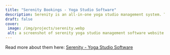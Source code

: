 ```yaml
---
title: "Serenity Bookings - Yoga Studio Software"
description: Serenity is an all-in-one yoga studio management system. This software runs off the successful GymMaster platform and has been tailored to suit the needs of Yoga, Pilates and other booking based businesses.
draft: false
cover: 
 image: /img/projects/serenity.webp
 alt: a screenshot of serenity yoga studio management software website
---
```


Read more about them here: <a href="https://www.serenitybookings.com">Serenity - Yoga Studio Software</a>